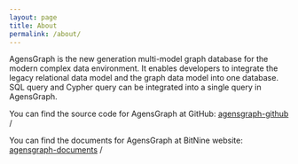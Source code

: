 ```yaml
---
layout: page
title: About
permalink: /about/
---
```


AgensGraph is the new generation multi-model graph database for the modern complex data environment. It enables developers to integrate the legacy relational data model and the graph data model into one database. SQL query and Cypher query can be integrated into a single query in AgensGraph.

You can find the source code for AgensGraph at GitHub:
[agensgraph-github][AgensGraph-github] /

You can find the documents for AgensGraph at BitNine website:
[agensgraph-documents][AgensGraph-docs] /


[AgensGraph-github]: https://github.com/bitnine-oss/agensgraph
[AgensGraph-docs]: https://bitnine.net/documentation
